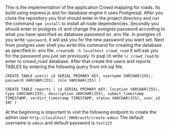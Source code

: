 This is the implementation of the application Crowd mapping for roads.
Its build using express js and for database engine it uses Postgresql.
After you clone the repository you first should enter in the project directory and run the command `npm install` to install all node dependencies.
Secondly you should enter to postgres cli and change the postgres password according to what you have specified as database password on .env file.
In postgres cli you write `\password`, it will ask you for the new password you want set.
Next from postgres user shell you write this command for creating the database as specified in .env file. `createdb -h localhost crowd_road`
It will ask you for the password you just set previously.
In psql cli write `\c crowd_road` to enter to crowd_road database.
After that create the users and reports TABLES by entering the following query from init.sql file.

`CREATE TABLE users(
  id SERIAL PRIMARY KEY,
  username VARCHAR(255),
  password VARCHAR(255),
  role VARCHAR(255)
  )`

`CREATE TABLE reports (
  id SERIAL PRIMARY KEY,
  location VARCHAR(255),
  type VARCHAR(255),
  description VARCHAR(255),
  submit_timestamp TIMESTAMP,
  verdict_timestamp TIMESTAMP,
  status VARCHAR(255),
  user_id INT
)`

At the beginning is important to visit the following endpoint to create the admin user
`http://localhost:3000/auth/create-admin`
The default username is `admin` and default password is `test123`

